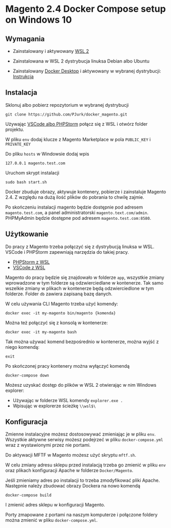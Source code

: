 # Magento 2.4 Docker Compose setup on Windows 10

## Wymagania

* Zainstalowany i aktywowany [WSL 2](https://docs.microsoft.com/en-us/windows/wsl/install-win10#update-to-wsl-2 "Instrukcja instalacji WSL 2")

* Zainstalowana w WSL 2 dystrybucja linuksa Debian albo Ubuntu

* Zainstalowany [Docker Desktop](https://hub.docker.com/editions/community/docker-ce-desktop-windows "Docker Desktop") i aktywowany w wybranej dystrybucji: [Instrukcja](https://docs.docker.com/docker-for-windows/wsl/ "Instrukcja aktywacji")


## Instalacja

Sklonuj albo pobierz repozytorium w wybranej dystrybucji

    git clone https://github.com/PJurk/docker_magento.git

Używając [VSCode albo PHPStorm](#Użytkowanie) połącz się z WSL i otwórz folder projektu.

W pliku `env` dodaj klucze z Magento Marketplace w pola `PUBLIC_KEY` i `PRIVATE_KEY`

Do pliku `hosts` w Windowsie dodaj wpis

    127.0.0.1 magento.test.com

Uruchom skrypt instalacji

    sudo bash start.sh

Docker zbuduje obrazy, aktywuje kontenery, pobierze i zainstaluje Magento 2.4. Z względu na dużą ilość plików do pobrania to chwilę zajmie. 

Po skończeniu instalacji magento będzie dostępnie pod adresem `magento.test.com`, a panel administratorski `magento.text.com/admin`.
PHPMyAdmin będzie dostępne pod adresem `magento.test.com:8580`.

## Użytkowanie

Do pracy z Magento trzeba połączyć się z dystrybucją linuksa w WSL. VSCode i PHPStorm zapewniają narzędzia do takiej pracy.

* [PHPStorm z WSL](https://blog.jetbrains.com/phpstorm/2020/06/phpstorm-2020-1-2-is-released/ "Instrukcja połączenia z WSL w PHPStorm")
* [VSCode z WSL](https://code.visualstudio.com/docs/remote/wsl-tutorial "Instrukcja połączenia z WSL w VSCode")

Magento do pracy będzie się znajdowało w folderze `app`, wszystkie zmiany wprowadzone w tym folderze są odzwierciedlane w kontenerze. Tak samo wszelkie zmiany w plikach w kontenerze będą odzwierciedlone w tym folderze.
Folder `db` zawiera zapisaną bazę danych.

W celu używania CLI Magento trzeba użyć komendy:

    docker exec -it my-magento bin/magento {komenda}

Można też połączyć się z konsolą w kontenerze:
    
    docker exec -it my-magento bash

Tak można używać komend bezpośrednio w kontenerze, można wyjść z niego komendą:
    
    exit

Po skończonej pracy kontenery można wyłączyć komendą

    docker-compose down

Możesz uzyskać dostęp do plików w WSL 2 otwierając w nim Windows explorer:

* Używając w folderze WSL komendy `explorer.exe .`
* Wpisując w explorerze ścieżkę `\\wsl$\`

## Konfiguracja


Zmienne instalacyjne możesz dostosowywać zmieniając je w pliku `env`.
Wszystkie aktywne serwisy możesz podejrzeć w pliku `docker-compose.yml` wraz z wystawionymi przez nie portami.

Do aktywacji MFTF w Magento możesz użyć skryptu `mftf.sh`.

W celu zmiany adresu sklepu przed instalacją trzeba go zmienić w pliku `env` oraz plikach konfiguracji Apache w folderze `Docker/Magento`.

Jeśli zmieniamy adres po instalacji to trzeba zmodyfikować pliki Apache. Następnie należy zbudować obrazy Dockera na nowo komendą
    
    docker-compose build
    
I zmienić adres sklepu w konfiguracji Magento.

Porty zmapowane z portami na naszym komputerze i połączone foldery można zmienić w pliku `docker-compose.yml`.
